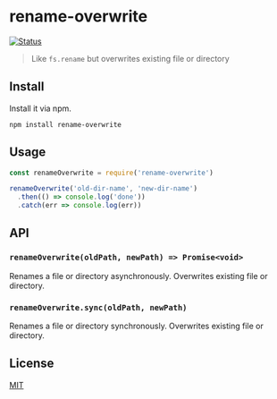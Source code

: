 # rename-overwrite

[![Status](https://travis-ci.org/zkochan/rename-overwrite.svg?branch=master)](https://travis-ci.org/zkochan/rename-overwrite "See test builds")

> Like `fs.rename` but overwrites existing file or directory

## Install

Install it via npm.

```
npm install rename-overwrite
```

## Usage

```js
const renameOverwrite = require('rename-overwrite')

renameOverwrite('old-dir-name', 'new-dir-name')
  .then(() => console.log('done'))
  .catch(err => console.log(err))
```

## API

### `renameOverwrite(oldPath, newPath) => Promise<void>`

Renames a file or directory asynchronously. Overwrites existing file or directory.

### `renameOverwrite.sync(oldPath, newPath)`

Renames a file or directory synchronously. Overwrites existing file or directory.

## License

[MIT](LICENSE)
